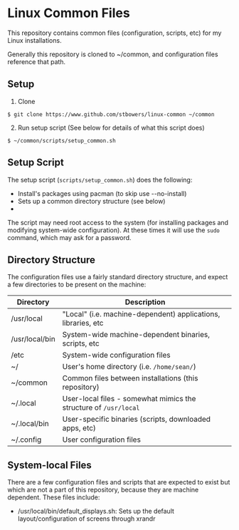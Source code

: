 # Linux Common Files

This repository contains common files (configuration, scripts, etc) for my Linux installations.

Generally this repository is cloned to ~/common, and configuration files reference that path.

## Setup

1. Clone
```
$ git clone https://www.github.com/stbowers/linux-common ~/common
```
2. Run setup script (See below for details of what this script does)
```
$ ~/common/scripts/setup_common.sh
```

## Setup Script

The setup script (`scripts/setup_common.sh`) does the following:
- Install's packages using pacman (to skip use --no-install)
- Sets up a common directory structure (see below)
- 

The script may need root access to the system (for installing packages and modifying system-wide configuration).
At these times it will use the `sudo` command, which may ask for a password.

## Directory Structure

The configuration files use a fairly standard directory structure, and expect a few directories to be present on the machine:

| Directory      | Description                                                      |
|----------------|------------------------------------------------------------------|
| /usr/local     | "Local" (i.e. machine-dependent) applications, libraries, etc    |
| /usr/local/bin | System-wide machine-dependent binaries, scripts, etc             |
| /etc           | System-wide configuration files                                  |
| ~/             | User's home directory (i.e. `/home/sean/`)                       |
| ~/common       | Common files between installations (this repository)             |
| ~/.local       | User-local files - somewhat mimics the structure of `/usr/local` |
| ~/.local/bin   | User-specific binaries (scripts, downloaded apps, etc)           |
| ~/.config      | User configuration files                                         |

## System-local Files

There are a few configuration files and scripts that are expected to exist but which are not a part of this repository, because they are machine dependent.
These files include:

- /usr/local/bin/default_displays.sh: Sets up the default layout/configuration of screens through xrandr
